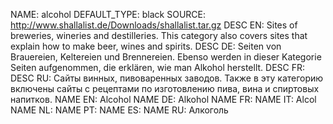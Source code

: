 NAME:   alcohol
DEFAULT_TYPE: black
SOURCE: http://www.shallalist.de/Downloads/shallalist.tar.gz
DESC EN: Sites of breweries, wineries and destilleries. This category also covers sites that explain how to make beer, wines and spirits.
DESC DE: Seiten von Brauereien, Keltereien und Brennereien. Ebenso werden in dieser Kategorie Seiten aufgenommen, die erklären, wie man Alkohol herstellt.
DESC FR: 
DESC RU: Сайты винных, пивоваренных заводов. Также в эту категорию включены сайты с рецептами по изготовлению пива, вина и спиртовых напитков.
NAME EN: Alcohol
NAME DE: Alkohol
NAME FR: 
NAME IT: Alcol
NAME NL: 
NAME PT: 
NAME ES:
NAME RU: Алкоголь

